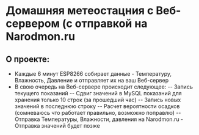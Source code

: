 # Домашняя метеостацния с Веб-сервером (с отправкой на Narodmon.ru

## О проекте:
- Каждые 6 минут ESP8266 собирает данные - Температуру, Влажность, Давление и отправляет их на ваш Веб-сервер
- В свою очередь на Веб-сервере происходит следующее:
-- Запись текущего показаний
-- Сдвиг значений в MySQL показаний для хранения только 10 строк (за прошедший час)
-- Запись новых значений в последнюю строку
-- Расчет вероятности осадков (сомневаюсь что работает правильно, возможно поправлю)
-- Отправка Температуры, Влажности, давления на Narodmon.ru - Отправка значений будет позже

